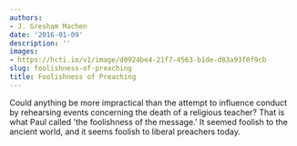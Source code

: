 ```yaml
---
authors:
- J. Gresham Machen
date: '2016-01-09'
description: ''
images:
- https://hcti.io/v1/image/d0924be4-21f7-4563-b1de-d83a93f0f9cb
slug: foolishness-of-preaching
title: Foolishness of Preaching
---
```


Could anything be more impractical than the attempt to influence conduct by rehearsing events concerning the death of a religious teacher? That is what Paul called 'the foolishness of the message.' It seemed foolish to the ancient world, and it seems foolish to liberal preachers today.